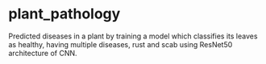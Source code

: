# plant_pathology
Predicted diseases in a plant by training a model which classifies its leaves as healthy, having multiple diseases, rust and scab using ResNet50 architecture of CNN.
